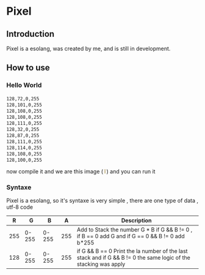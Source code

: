 # Pixel


## Introduction

Pixel is a esolang, was created by me, and is still in development.

## How to use

### Hello World

```Pixel
128,72,0,255
128,101,0,255
128,108,0,255
128,108,0,255
128,111,0,255
128,32,0,255
128,87,0,255
128,111,0,255
128,114,0,255
128,108,0,255
128,100,0,255
```

now compile it and we are this image (
![Hello World](demo/HelloWorld/HelloWorld.pix.png) )
and you can run it


### Syntaxe

Pixel is a esolang, so it's syntaxe is very simple , there are one type of data , utf-8 code

| R   | G     | B     | A   | Description                                                                                                      |
|-----|-------|-------|-----|------------------------------------------------------------------------------------------------------------------|
| 255 | 0-255 | 0-255 | 255 | Add to Stack the number G * B if G && B != 0 , if B == 0 add G and if G == 0 && B != 0 add b*255                 |
| 128 | 0-255 | 0-255 | 255 | if G && B == 0 Print the la number of the last stack and if G && B != 0 the same logic of the stacking was apply |

